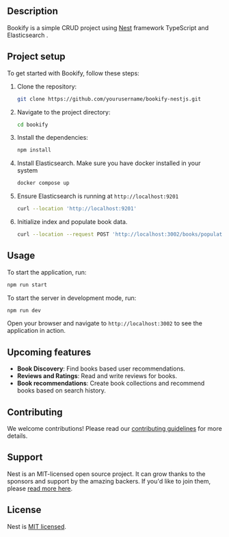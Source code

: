 ## Description

Bookify is a simple CRUD project using [Nest](https://github.com/nestjs/nest) framework TypeScript and Elasticsearch .

## Project setup
To get started with Bookify, follow these steps:

1. Clone the repository:
    ```bash
    git clone https://github.com/yourusername/bookify-nestjs.git
    ```
2. Navigate to the project directory:
    ```bash
    cd bookify
    ```
3. Install the dependencies:
    ```bash
    npm install
    ```
4. Install Elasticsearch. Make sure you have docker installed in your system
    ```bash
    docker compose up
    ```
5. Ensure Elasticsearch is running at `http://localhost:9201`
    ```bash
    curl --location 'http://localhost:9201'
    ```
6. Initialize index and populate book data.
    ```bash
    curl --location --request POST 'http://localhost:3002/books/populate'
    ```

## Usage

To start the application, run:
```bash
npm run start
```

To start the server in development mode, run:
```bash
npm run dev
```
Open your browser and navigate to `http://localhost:3002` to see the application in action.

## Upcoming features

- **Book Discovery**: Find books based user recommendations.
- **Reviews and Ratings**: Read and write reviews for books.
- **Book recommendations**: Create book collections and recommend books based on search history.


## Contributing

We welcome contributions! Please read our [contributing guidelines](CONTRIBUTING.md) for more details.

## Support

Nest is an MIT-licensed open source project. It can grow thanks to the sponsors and support by the amazing backers. If you'd like to join them, please [read more here](https://docs.nestjs.com/support).

## License

Nest is [MIT licensed](https://github.com/nestjs/nest/blob/master/LICENSE).

